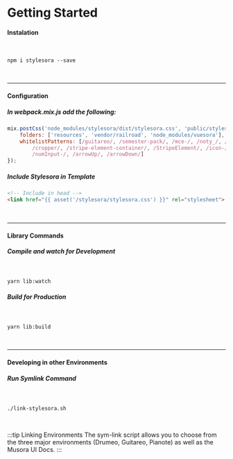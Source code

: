 # Getting Started
#### Instalation
<br>

`npm i stylesora --save`

<br><hr>

#### Configuration
##### In webpack.mix.js add the following:

```js
mix.postCss('node_modules/stylesora/dist/stylesora.css', 'public/stylesora').purgeCss({
    folders: ['resources', 'vendor/railroad', 'node_modules/vuesora'],
    whitelistPatterns: [/guitareo/, /semester-pack/, /mce-/, /noty_/, /no-scroll/, /hide-/, /intercom-/, /flatpickr-/,
        /cropper/, /stripe-element-container/, /StripeElement/, /icon-/, /numInput/, /flatpickr/, /cur-year/,
        /numInput-/, /arrowUp/, /arrowDown/]
});
```
##### Include Stylesora in Template

```html
<!-- Include in head -->
<link href="{{ asset('/stylesora/stylesora.css') }}" rel="stylesheet">
```

<br><hr>
#### Library Commands
##### Compile and watch for Development
<br>

`yarn lib:watch`
##### Build for Production
<br>

`yarn lib:build`

<br>
<hr>

#### Developing in other Environments
##### Run Symlink Command
<br>

`./link-stylesora.sh`

<br>

:::tip Linking Environments
The sym-link script allows you to choose from the three major environments (Drumeo, Guitareo, Pianote) as well as the Musora UI Docs.
:::